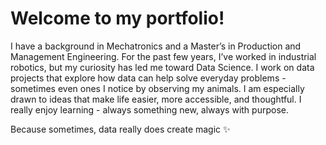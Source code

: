 # Welcome to my portfolio!

I have a background in Mechatronics and a Master’s in Production and Management Engineering.
For the past few years, I’ve worked in industrial robotics, but my curiosity has led me toward Data Science. I work on data projects that explore how data can help solve everyday problems - sometimes even ones I notice by observing my animals. I am especially drawn to ideas that make life easier, more accessible, and thoughtful. I really enjoy learning - always something new, always with purpose. 

Because sometimes, data really does create magic ✨

